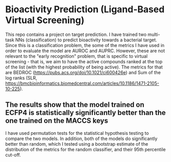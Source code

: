 # Bioactivity Prediction (Ligand-Based Virtual Screening)
This repo contains a project on target prediction. I have trained two multi-task NNs (classification) to predict bioactivity towards a bacterial target. Since this is a classification problem, the some of the metrics I have used in order to evaluate the model are AUROC and AUPRC. However, these are not relevant to the "early recognition" problem, that is specific to virtual screening - that is, we aim to have the active compounds ranked at the top of the list (with the highest probability of being active). The metrics for that are BEDROC (https://pubs.acs.org/doi/10.1021/ci600426e) and Sum of the log ranks (SLR, https://bmcbioinformatics.biomedcentral.com/articles/10.1186/1471-2105-10-225). 

## The results show that the model trained on ECFP4 is statistically significantly better than the one trained on the MACCS keys
I have used permutation tests for the statistical hypothesis testing to compare the two models. In addition, both of the models do significantly better than random, which I tested using a bootstrap estimate of the distribution of the metrics for the random classifier, and their 95th percentile cut-off.
